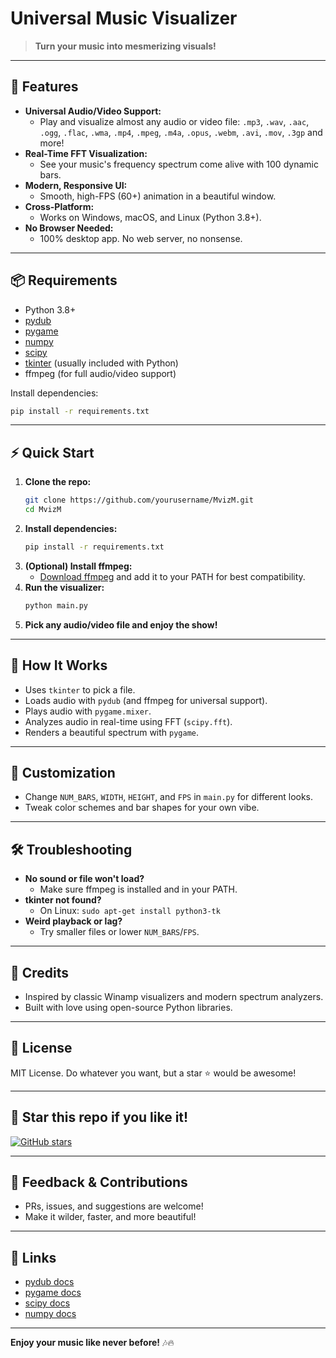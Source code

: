 # Universal Music Visualizer

> **Turn your music into mesmerizing visuals!**

---

## 🚀 Features
- **Universal Audio/Video Support:**
  - Play and visualize almost any audio or video file: `.mp3`, `.wav`, `.aac`, `.ogg`, `.flac`, `.wma`, `.mp4`, `.mpeg`, `.m4a`, `.opus`, `.webm`, `.avi`, `.mov`, `.3gp` and more!
- **Real-Time FFT Visualization:**
  - See your music's frequency spectrum come alive with 100 dynamic bars.
- **Modern, Responsive UI:**
  - Smooth, high-FPS (60+) animation in a beautiful window.
- **Cross-Platform:**
  - Works on Windows, macOS, and Linux (Python 3.8+).
- **No Browser Needed:**
  - 100% desktop app. No web server, no nonsense.

---

## 📦 Requirements
- Python 3.8+
- [pydub](https://github.com/jiaaro/pydub)
- [pygame](https://www.pygame.org/)
- [numpy](https://numpy.org/)
- [scipy](https://scipy.org/)
- [tkinter](https://wiki.python.org/moin/TkInter) (usually included with Python)
- ffmpeg (for full audio/video support)

Install dependencies:
```bash
pip install -r requirements.txt
```

---

## ⚡ Quick Start

1. **Clone the repo:**
   ```bash
   git clone https://github.com/yourusername/MvizM.git
   cd MvizM
   ```
2. **Install dependencies:**
   ```bash
   pip install -r requirements.txt
   ```
3. **(Optional) Install ffmpeg:**
   - [Download ffmpeg](https://ffmpeg.org/download.html) and add it to your PATH for best compatibility.
4. **Run the visualizer:**
   ```bash
   python main.py
   ```
5. **Pick any audio/video file and enjoy the show!**

---

## 🧠 How It Works
- Uses `tkinter` to pick a file.
- Loads audio with `pydub` (and ffmpeg for universal support).
- Plays audio with `pygame.mixer`.
- Analyzes audio in real-time using FFT (`scipy.fft`).
- Renders a beautiful spectrum with `pygame`.

---

## 🎨 Customization
- Change `NUM_BARS`, `WIDTH`, `HEIGHT`, and `FPS` in `main.py` for different looks.
- Tweak color schemes and bar shapes for your own vibe.

---

## 🛠️ Troubleshooting
- **No sound or file won't load?**
  - Make sure ffmpeg is installed and in your PATH.
- **tkinter not found?**
  - On Linux: `sudo apt-get install python3-tk`
- **Weird playback or lag?**
  - Try smaller files or lower `NUM_BARS`/`FPS`.

---

## 🤩 Credits
- Inspired by classic Winamp visualizers and modern spectrum analyzers.
- Built with love using open-source Python libraries.

---

## 📜 License
MIT License. Do whatever you want, but a star ⭐️ would be awesome!

---

## 🌟 Star this repo if you like it!

[![GitHub stars](https://img.shields.io/github/stars/yourusername/MvizM?style=social)](https://github.com/Boyyey/MvizM)

---

## 💬 Feedback & Contributions
- PRs, issues, and suggestions are welcome!
- Make it wilder, faster, and more beautiful!

---

## 🔗 Links
- [pydub docs](https://github.com/jiaaro/pydub)
- [pygame docs](https://www.pygame.org/docs/)
- [scipy docs](https://docs.scipy.org/doc/scipy/)
- [numpy docs](https://numpy.org/doc/)

---

**Enjoy your music like never before!** 🎶🔥
